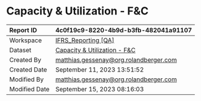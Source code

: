 



# Capacity & Utilization - F&C

|Report ID|4c0f19c9-8220-4b9d-b3fb-482041a91107|
| :--- | :--- |
|Workspace|[IFRS_Reporting [QA]](../Workspaces/IFRS_Reporting-[QA].md)|
|Dataset|[Capacity & Utilization - F&C](../Datasets/Capacity-&-Utilization---F&C.md)|
|Created By|matthias.gessenay@org.rolandberger.com|
|Created Date|September 11, 2023 13:51:52|
|Modified By|matthias.gessenay@org.rolandberger.com|
|Modified Date|September 15, 2023 08:16:03|
